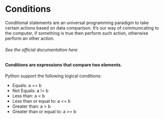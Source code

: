 # Conditions

Conditional statements are an universal programming paradigm to take certain actions based on data comparison. It’s our way of communicating to the computer, if something is true then perform such action, otherwise perform an other action.

###### See the official documentation here

#### Conditions are expressions that compare two elements.

Python support the following logical conditions:

- Equals: a == b
- Not Equals: a != b
- Less than: a < b
- Less than or equal to: a <= b
- Greater than: a > b
- Greater than or equal to: a >= b